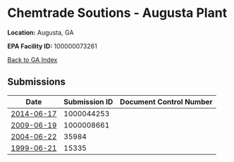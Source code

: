 # Chemtrade Soutions - Augusta Plant

**Location:** Augusta, GA

**EPA Facility ID:** 100000073261

[Back to GA Index](../../index.md)

## Submissions

| Date | Submission ID | Document Control Number |
|------|--------------|-------------------------|
| [2014-06-17](submissions/1000044253.md) | 1000044253 |  |
| [2009-06-19](submissions/1000008661.md) | 1000008661 |  |
| [2004-06-22](submissions/35984.md) | 35984 |  |
| [1999-06-21](submissions/15335.md) | 15335 |  |
